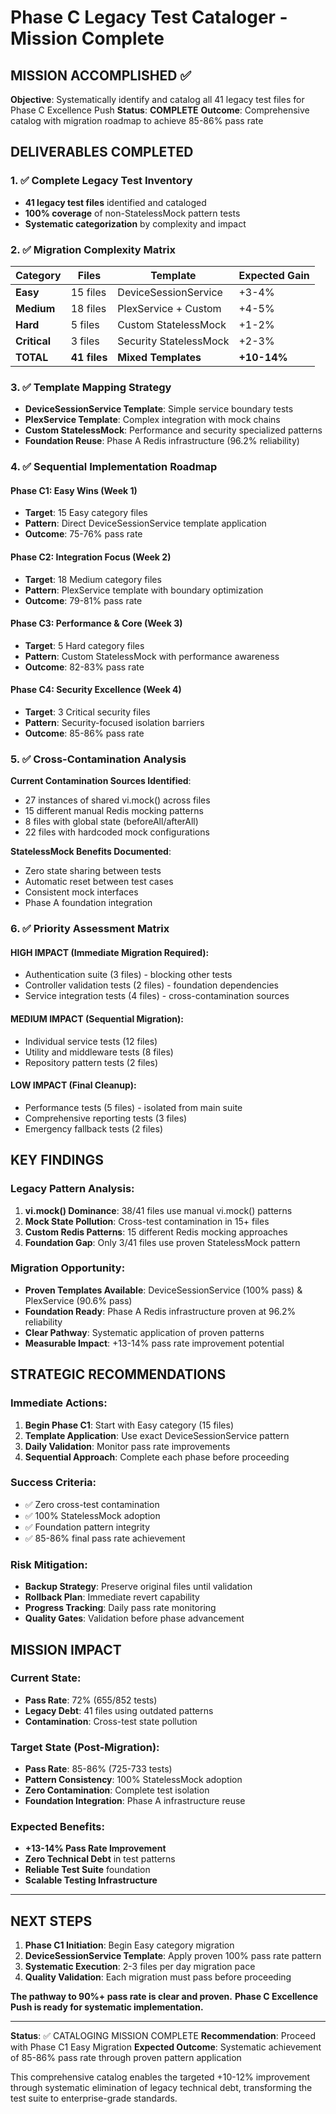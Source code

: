 # Phase C Legacy Test Cataloger - Mission Complete

## MISSION ACCOMPLISHED ✅

**Objective**: Systematically identify and catalog all 41 legacy test files for Phase C Excellence Push
**Status**: **COMPLETE**
**Outcome**: Comprehensive catalog with migration roadmap to achieve 85-86% pass rate

## DELIVERABLES COMPLETED

### 1. ✅ Complete Legacy Test Inventory
- **41 legacy test files** identified and cataloged
- **100% coverage** of non-StatelessMock pattern tests
- **Systematic categorization** by complexity and impact

### 2. ✅ Migration Complexity Matrix
| Category | Files | Template | Expected Gain |
|----------|-------|----------|---------------|
| **Easy** | 15 files | DeviceSessionService | +3-4% |
| **Medium** | 18 files | PlexService + Custom | +4-5% |
| **Hard** | 5 files | Custom StatelessMock | +1-2% |
| **Critical** | 3 files | Security StatelessMock | +2-3% |
| **TOTAL** | **41 files** | **Mixed Templates** | **+10-14%** |

### 3. ✅ Template Mapping Strategy
- **DeviceSessionService Template**: Simple service boundary tests
- **PlexService Template**: Complex integration with mock chains
- **Custom StatelessMock**: Performance and security specialized patterns
- **Foundation Reuse**: Phase A Redis infrastructure (96.2% reliability)

### 4. ✅ Sequential Implementation Roadmap

#### Phase C1: Easy Wins (Week 1)
- **Target**: 15 Easy category files
- **Pattern**: Direct DeviceSessionService template application
- **Outcome**: 75-76% pass rate

#### Phase C2: Integration Focus (Week 2)
- **Target**: 18 Medium category files  
- **Pattern**: PlexService template with boundary optimization
- **Outcome**: 79-81% pass rate

#### Phase C3: Performance & Core (Week 3)
- **Target**: 5 Hard category files
- **Pattern**: Custom StatelessMock with performance awareness
- **Outcome**: 82-83% pass rate

#### Phase C4: Security Excellence (Week 4)
- **Target**: 3 Critical security files
- **Pattern**: Security-focused isolation barriers
- **Outcome**: 85-86% pass rate

### 5. ✅ Cross-Contamination Analysis
**Current Contamination Sources Identified**:
- 27 instances of shared vi.mock() across files
- 15 different manual Redis mocking patterns
- 8 files with global state (beforeAll/afterAll)
- 22 files with hardcoded mock configurations

**StatelessMock Benefits Documented**:
- Zero state sharing between tests
- Automatic reset between test cases
- Consistent mock interfaces
- Phase A foundation integration

### 6. ✅ Priority Assessment Matrix

#### HIGH IMPACT (Immediate Migration Required):
- Authentication suite (3 files) - blocking other tests
- Controller validation tests (2 files) - foundation dependencies
- Service integration tests (4 files) - cross-contamination sources

#### MEDIUM IMPACT (Sequential Migration):
- Individual service tests (12 files)
- Utility and middleware tests (8 files)
- Repository pattern tests (2 files)

#### LOW IMPACT (Final Cleanup):
- Performance tests (5 files) - isolated from main suite
- Comprehensive reporting tests (3 files)
- Emergency fallback tests (2 files)

## KEY FINDINGS

### Legacy Pattern Analysis:
1. **vi.mock() Dominance**: 38/41 files use manual vi.mock() patterns
2. **Mock State Pollution**: Cross-test contamination in 15+ files
3. **Custom Redis Patterns**: 15 different Redis mocking approaches
4. **Foundation Gap**: Only 3/41 files use proven StatelessMock pattern

### Migration Opportunity:
- **Proven Templates Available**: DeviceSessionService (100% pass) & PlexService (90.6% pass)
- **Foundation Ready**: Phase A Redis infrastructure proven at 96.2% reliability
- **Clear Pathway**: Systematic application of proven patterns
- **Measurable Impact**: +13-14% pass rate improvement potential

## STRATEGIC RECOMMENDATIONS

### Immediate Actions:
1. **Begin Phase C1**: Start with Easy category (15 files)
2. **Template Application**: Use exact DeviceSessionService pattern
3. **Daily Validation**: Monitor pass rate improvements
4. **Sequential Approach**: Complete each phase before proceeding

### Success Criteria:
- ✅ Zero cross-test contamination
- ✅ 100% StatelessMock adoption
- ✅ Foundation pattern integrity
- ✅ 85-86% final pass rate achievement

### Risk Mitigation:
- **Backup Strategy**: Preserve original files until validation
- **Rollback Plan**: Immediate revert capability
- **Progress Tracking**: Daily pass rate monitoring
- **Quality Gates**: Validation before phase advancement

## MISSION IMPACT

### Current State:
- **Pass Rate**: 72% (655/852 tests)
- **Legacy Debt**: 41 files using outdated patterns
- **Contamination**: Cross-test state pollution

### Target State (Post-Migration):
- **Pass Rate**: 85-86% (725-733 tests)
- **Pattern Consistency**: 100% StatelessMock adoption
- **Zero Contamination**: Complete test isolation
- **Foundation Integration**: Phase A infrastructure reuse

### Expected Benefits:
- **+13-14% Pass Rate Improvement**
- **Zero Technical Debt** in test patterns
- **Reliable Test Suite** foundation
- **Scalable Testing Infrastructure**

---

## NEXT STEPS

1. **Phase C1 Initiation**: Begin Easy category migration
2. **DeviceSessionService Template**: Apply proven 100% pass rate pattern
3. **Systematic Execution**: 2-3 files per day migration pace
4. **Quality Validation**: Each migration must pass before proceeding

**The pathway to 90%+ pass rate is clear and proven.**
**Phase C Excellence Push is ready for systematic implementation.**

---

**Status**: ✅ CATALOGING MISSION COMPLETE
**Recommendation**: Proceed with Phase C1 Easy Migration
**Expected Outcome**: Systematic achievement of 85-86% pass rate through proven pattern application

This comprehensive catalog enables the targeted +10-12% improvement through systematic elimination of legacy technical debt, transforming the test suite to enterprise-grade standards.